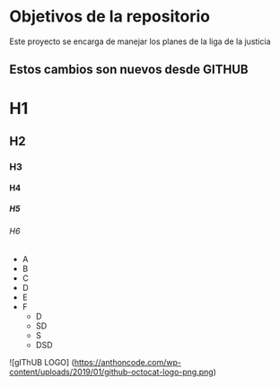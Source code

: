 # Objetivos de la repositorio

Este proyecto se encarga de manejar los planes de la liga de la justicia

## Estos cambios son nuevos desde GITHUB

# H1
## H2
### H3
#### H4
##### H5
###### H6


* A
* B
* C
* D
* E
* F
  * D
  * SD
  * S
  * DSD
 
![gIThUB LOGO] (https://anthoncode.com/wp-content/uploads/2019/01/github-octocat-logo-png.png)
